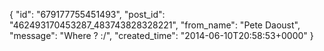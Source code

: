  {
   "id": "679177755451493",
   "post_id": "462493170453287_483743828328221",
   "from_name": "Pete Daoust",
   "message": "Where ? :/",
   "created_time": "2014-06-10T20:58:53+0000"
 }
